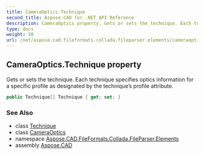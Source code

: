 ```yaml
---
title: CameraOptics.Technique
second_title: Aspose.CAD for .NET API Reference
description: CameraOptics property. Gets or sets the technique. Each technique specifies optics information for a specific profile as designated by the techniques profile attribute
type: docs
weight: 30
url: /net/aspose.cad.fileformats.collada.fileparser.elements/cameraoptics/technique/
---
```

## CameraOptics.Technique property

Gets or sets the technique. Each technique specifies optics information for a specific profile as designated by the technique’s profile attribute.

```csharp
public Technique[] Technique { get; set; }
```

### See Also

* class [Technique](../../technique/)
* class [CameraOptics](../)
* namespace [Aspose.CAD.FileFormats.Collada.FileParser.Elements](../../cameraoptics/)
* assembly [Aspose.CAD](../../../)


